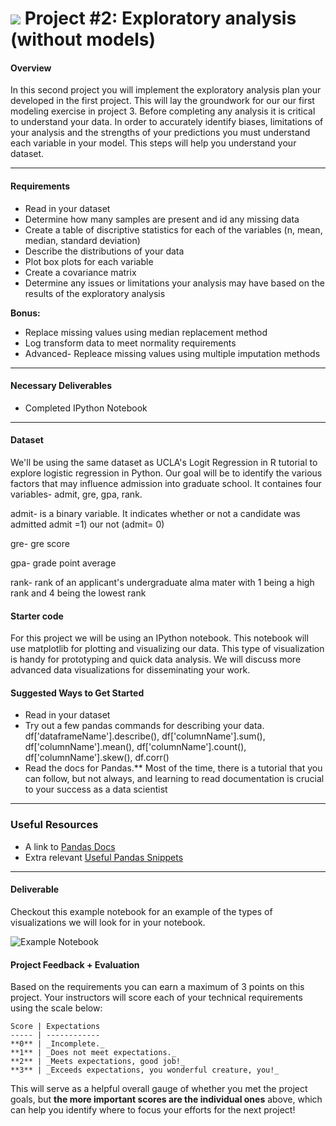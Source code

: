 # ![](https://ga-dash.s3.amazonaws.com/production/assets/logo-9f88ae6c9c3871690e33280fcf557f33.png) Project #2: Exploratory analysis (without models)

#### Overview
In this second project you will implement the exploratory analysis plan your developed in the first project. This will lay the groundwork for our our first modeling exercise in project 3. Before completing any analysis it is critical to understand your data. In order to accurately identify biases, limitations of your analysis and the strengths of your predictions you must understand each variable in your model. This steps will help you understand your dataset. 

---
#### Requirements
- Read in your dataset
- Determine how many samples are present and id any missing data
- Create a table of discriptive statistics for each of the variables (n, mean, median, standard deviation)
- Describe the distributions of your data 
- Plot box plots for each variable 
- Create a covariance matrix 
- Determine any issues or limitations your analysis may have based on the results of the exploratory analysis 


**Bonus:**

- Replace missing values using median replacement method
- Log transform data to meet normality requirements
- Advanced- Repleace missing values using multiple imputation methods

---

#### Necessary Deliverables

- Completed IPython Notebook

---
#### Dataset  
We'll be using the same dataset as UCLA's Logit Regression in R tutorial to explore logistic regression in Python. Our goal will be to identify the various factors that may influence admission into graduate school. It containes four variables- admit, gre, gpa, rank. 

admit- is a binary variable. It indicates whether or not a candidate was admitted admit =1) our not (admit= 0)

gre- gre score

gpa- grade point average 

rank- rank of an applicant's undergraduate alma mater with 1 being a high rank and 4 being the lowest rank


#### Starter code

For this project we will be using an IPython notebook. This notebook will use matplotlib for plotting and visualizing our data. This type of visualization is handy for prototyping and quick data analysis. We will discuss more advanced data visualizations for disseminating your work. 

#### Suggested Ways to Get Started

- Read in your dataset
- Try out a few pandas commands for describing your data. 
df['dataframeName'].describe(), df['columnName'].sum(), df['columnName'].mean(), df['columnName'].count(), df['columnName'].skew(), df.corr()
- Read the docs for Pandas.** Most of the time, there is a tutorial that you can follow, but not always, and learning to read documentation is crucial to your success as a data scientist

---

### Useful Resources

- A link to [Pandas Docs](http://pandas.pydata.org/pandas-docs/stable/)
- Extra relevant [Useful Pandas Snippets](https://gist.github.com/bsweger/e5817488d161f37dcbd2)

---

#### Deliverable
Checkout this example notebook for an example of the types of visualizations we will look for in your notebook. 

![Example Notebook](https://cloud.githubusercontent.com/assets/25366/8370438/dd651c2c-1b7c-11e5-8638-c99e2f6c7c61.png)

#### Project Feedback + Evaluation


Based on the requirements you can earn a maximum of 3 points on this project. Your instructors will score each of your technical requirements using the scale below:

    Score | Expectations
    ----- | ------------
    **0** | _Incomplete._
    **1** | _Does not meet expectations._
    **2** | _Meets expectations, good job!_
    **3** | _Exceeds expectations, you wonderful creature, you!_

 This will serve as a helpful overall gauge of whether you met the project goals, but __the more important scores are the individual ones__ above, which can help you identify where to focus your efforts for the next project!

